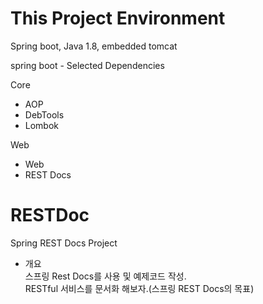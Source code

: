 # This Project Environment
Spring boot, Java 1.8, embedded tomcat <br>

spring boot - Selected Dependencies

Core
- AOP
- DebTools
- Lombok

Web
- Web
- REST Docs

# RESTDoc
Spring REST Docs Project <br>

- 개요 <br>
스프링 Rest Docs를 사용 및 예제코드 작성. <br>
RESTful 서비스를 문서화 해보자.(스프링 REST Docs의 목표)